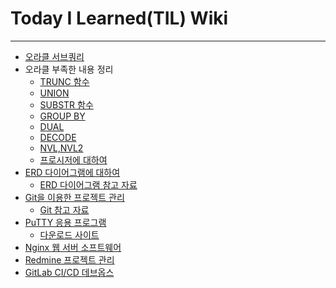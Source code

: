 # Today I Learned(TIL) Wiki
---
- [오라클 서브쿼리](https://velog.io/@kimsunho940904/Oracle-%EC%84%9C%EB%B8%8C%EC%BF%BC%EB%A6%AC)
- 오라클 부족한 내용 정리
  - [TRUNC 함수](https://github.com/kimsunho940904/TIL/wiki/%5B%EC%98%A4%EB%9D%BC%ED%81%B4%5D-TRUNC-%ED%95%A8%EC%88%98)
  - [UNION](https://github.com/kimsunho940904/TIL/wiki/%5B%EC%98%A4%EB%9D%BC%ED%81%B4%5D-UNION)
  - [SUBSTR 함수](https://github.com/kimsunho940904/TIL/wiki/%5B%EC%98%A4%EB%9D%BC%ED%81%B4%5D-SUBSTR-%ED%95%A8%EC%88%98)
  - [GROUP BY](https://github.com/kimsunho940904/TIL/wiki/%5B%EC%98%A4%EB%9D%BC%ED%81%B4%5D-GROUP-BY)
  - [DUAL](https://github.com/kimsunho940904/TIL/wiki/%5B%EC%98%A4%EB%9D%BC%ED%81%B4%5D-DUAL)
  - [DECODE](https://github.com/kimsunho940904/TIL/wiki/%5B%EC%98%A4%EB%9D%BC%ED%81%B4%5D-DECODE)
  - [NVL,NVL2](https://github.com/kimsunho940904/TIL/wiki/%5B%EC%98%A4%EB%9D%BC%ED%81%B4%5D-NVL)
  - [프로시저에 대하여]()
- [ERD 다이어그램에 대하여](https://github.com/kimsunho940904/TIL/wiki/%5BERD-%EB%8B%A4%EC%9D%B4%EC%96%B4%EA%B7%B8%EB%9E%A8%5D%EC%97%90-%EB%8C%80%ED%95%98%EC%97%AC)
  - [ERD 다이어그램 참고 자료](https://m.blog.naver.com/wizardry0629/221969935493)
- [Git을 이용한 프로젝트 관리](https://github.com/kimsunho940904/TIL/wiki/Git%EC%9D%84-%EC%82%AC%EC%9A%A9%ED%95%B4%EB%B3%B4%EC%9E%90!!)
  - [Git 참고 자료](https://velog.io/@kimsunho940904/git-%EB%AA%85%EB%A0%B9%EC%96%B4-%EC%A0%95%EB%A6%AC)
- [PuTTY 응용 프로그램](https://github.com/kimsunho940904/TIL/wiki/%5BPuTTY%5D%EC%97%90-%EB%8C%80%ED%95%98%EC%97%AC)
  - [다운로드 사이트](https://www.putty.org/)
- [Nginx 웹 서버 소프트웨어]()
- [Redmine 프로젝트 관리]()
- [GitLab CI/CD 데브옵스]()
